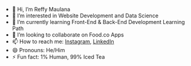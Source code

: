 - 👋 Hi, I’m Reffy Maulana
- 👀 I’m interested in Website Development and Data Science
- 🌱 I’m currently learning Front-End & Back-End Development Learning Path
- 💞️ I’m looking to collaborate on Food.co Apps
- 📫 How to reach me:
<a href="https://www.instagram.com/refffyy_/" target="_blank">Instagram</a>, 
<a href="https://www.linkedin.com/in/reffy-maulana-7736892ab/" target="_blank">LinkedIn</a> 
- 😄 Pronouns: He/Him
- ⚡ Fun fact: 1% Human, 99% Iced Tea

<!---
reffy-maulana/reffy-maulana is a ✨ special ✨ repository because its `README.md` (this file) appears on your GitHub profile.
You can click the Preview link to take a look at your changes.
--->
